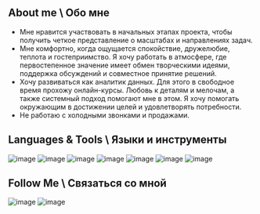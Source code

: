 ## About me \ Обо мне
-	Мне нравится участвовать в начальных этапах проекта, чтобы получить четкое представление о масштабах и направлениях задач.
-	Мне комфортно, когда ощущается спокойствие, дружелюбие, теплота и гостеприимство. Я хочу работать в атмосфере, где первостепенное значение имеет обмен творческими идеями, поддержка обсуждений и совместное принятие решений.
-	Хочу развиваться как аналитик данных. Для этого в свободное время прохожу онлайн-курсы. Любовь к деталям и мелочам, а также системный подход помогают мне в этом. Я хочу помогать окружающим в достижении целей и удовлетворять потребности.
-	Не работаю с холодными звонками и продажами.

## Languages & Tools \ Языки и инструменты
![image](https://github.com/OlgaAvd/OlgaAvd/assets/172474443/053013f9-d795-40bb-aaac-a57d6637a40a)
![image](https://github.com/OlgaAvd/OlgaAvd/assets/172474443/2c0a61ef-f217-4a20-92db-6b8190ad66bd)
![image](https://github.com/OlgaAvd/OlgaAvd/assets/172474443/0b0282b4-5b4f-42b6-980a-549f36b4aabf)
![image](https://github.com/OlgaAvd/OlgaAvd/assets/172474443/dedbdc4a-c94f-4695-b81f-debc0948e05f)
![image](https://github.com/OlgaAvd/OlgaAvd/assets/172474443/cb23e54a-ca3b-4f63-a21c-141bcdc32df7)
![image](https://github.com/OlgaAvd/OlgaAvd/assets/172474443/e06ea3e5-08f7-4093-87b7-7855f559901c)
![image](https://github.com/OlgaAvd/OlgaAvd/assets/172474443/9d91f573-4576-4626-af9b-53bfbf180220)

## Follow Me \ Связаться со мной
![image](https://github.com/OlgaAvd/OlgaAvd/assets/172474443/6dab312e-d34f-4023-afc8-c083811af738)
![image](https://github.com/OlgaAvd/OlgaAvd/assets/172474443/d2fc604f-ce37-4c29-a066-088e06ed62c9)
